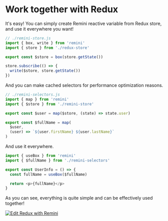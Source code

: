 # Work together with Redux

It's easy! You can simply create Remini reactive variable from Redux store, and use it everywhere you want!

```javascript
// ./remini-store.js
import { box, write } from 'remini'
import { store } from './redux-store'

export const $store = box(store.getState())

store.subscribe(() => {
  write($store, store.getState())
})
```

And you can make cached selectors for performance optimization reasons.

```javascript
// ./remini-selectors.js
import { map } from 'remini'
import { $store } from './remini-store'

export const $user = map($store, (state) => state.user)

export const $fullName = map(
  $user,
  (user) => `${user.firstName} ${user.lastName}`
)
```

And use it everywhere.

```javascript
import { useBox } from 'remini'
import { $fullName } from './remini-selectors'

export const UserInfo = () => {
  const fullName = useBox($fullName)

  return <p>{fullName}</p>
}
```

As you can see, everything is quite simple and can be effectively used together!

[![Edit Redux with Remini](https://codesandbox.io/static/img/play-codesandbox.svg)](https://codesandbox.io/s/redux-with-remini-ou9v4e?file=/src/components/UserInfo.js)
